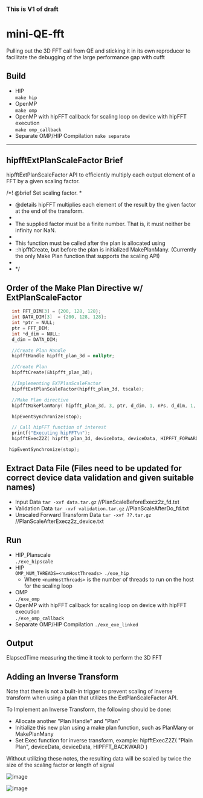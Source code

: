 ### This is V1 of draft

# mini-QE-fft
Pulling out the 3D FFT call from QE and sticking it in its own reproducer to facilitate the debugging of the large performance gap with cufft

## Build
* HIP  
`make hip`
* OpenMP  
`make omp`
* OpenMP with hipFFT callback for scaling loop on device with hipFFT execution  
`make omp_callback`
* Separate OMP/HIP Compilation
`make separate`

----
## hipfftExtPlanScaleFactor Brief
hipfftExtPlanScaleFactor API to efficiently multiply each output element of a FFT by a given scaling factor.

/*! @brief Set scaling factor.
 *
 *  @details hipFFT multiplies each element of the result by the given factor at the end of the transform.
 *
 *  The supplied factor must be a finite number.  That is, it must neither be infinity nor NaN.
 *
 *  This function must be called after the plan is allocated using
 *  ::hipfftCreate, but before the plan is initialized MakePlanMany. (Currently the only Make Plan function that supports the scaling API)
 *
 *  */
## Order of the Make Plan Directive w/ ExtPlanScaleFactor
```c++
  int FFT_DIM[3] = {200, 128, 128};
  int DATA_DIM[3]  = {200, 128, 128};
  int *ptr = NULL;
  ptr = FFT_DIM;
  int *d_dim = NULL;
  d_dim = DATA_DIM;

  //Create Plan Handle
  hipfftHandle hipfft_plan_3d = nullptr;

  //Create Plan
  hipfftCreate(&hipfft_plan_3d);

  //Implementing EXTPlanScaleFactor
  hipfftExtPlanScaleFactor(hipfft_plan_3d, tscale);

  //Make Plan directive
  hipfftMakePlanMany( hipfft_plan_3d, 3, ptr, d_dim, 1, nPs, d_dim, 1, nPs, HIPFFT_Z2Z, 1, nullptr );

  hipEventSynchronize(stop);

  // Call hipFFT function of interest
  printf("Executing hipFFT\n");
  hipfftExecZ2Z( hipfft_plan_3d, deviceData, deviceData, HIPFFT_FORWARD );

 hipEventSynchronize(stop);
  ```
  
## Extract Data File (Files need to be updated for correct device data validation and given suitable names)
* Input Data
`tar -xvf data.tar.gz` //PlanScaleBeforeExecz2z_fd.txt
* Validation Data
`tar -xvf validation.tar.gz` //PlanScaleAfterDo_fd.txt
* Unscaled Forward Transform Data
`tar -xvf ??.tar.gz` //PlanScaleAfterExecz2z_device.txt

## Run
* HIP_Planscale  
`./exe_hipscale`
* HIP  
`OMP_NUM_THREADS=<numHostThreads> ./exe_hip`
  * Where `<numHostThreads>` is the number of threads to run on the host for the scaling loop
* OMP  
`./exe_omp`
* OpenMP with hipFFT callback for scaling loop on device with hipFFT execution  
`./exe_omp_callback`
* Separate OMP/HIP Compilation
`./exe_exe_linked`

## Output
ElapsedTime measuring the time it took to perform the 3D FFT

## Adding an Inverse Transform
Note that there is not a built-in trigger to prevent scaling of inverse transform when using a plan that utilizes the ExtPlanScaleFactor API.

To Implement an Inverse Transform, the following should be done:
* Allocate another "Plan Handle" and "Plan"
* Initialize this new plan using a make plan function, such as PlanMany or MakePlanMany
* Set Exec function for inverse transform, example: hipfftExecZ2Z( "Plain Plan", deviceData, deviceData, HIPFFT_BACKWARD )

Without utilizing these notes, the resulting data will be scaled by twice the size of the scaling factor or length of signal

![image](https://user-images.githubusercontent.com/112571800/207444091-bc97c238-ac30-453e-923b-62a641710565.png)

![image](https://user-images.githubusercontent.com/112571800/207438905-27e9776b-5498-4277-a6b4-99fda1d121b6.png)


